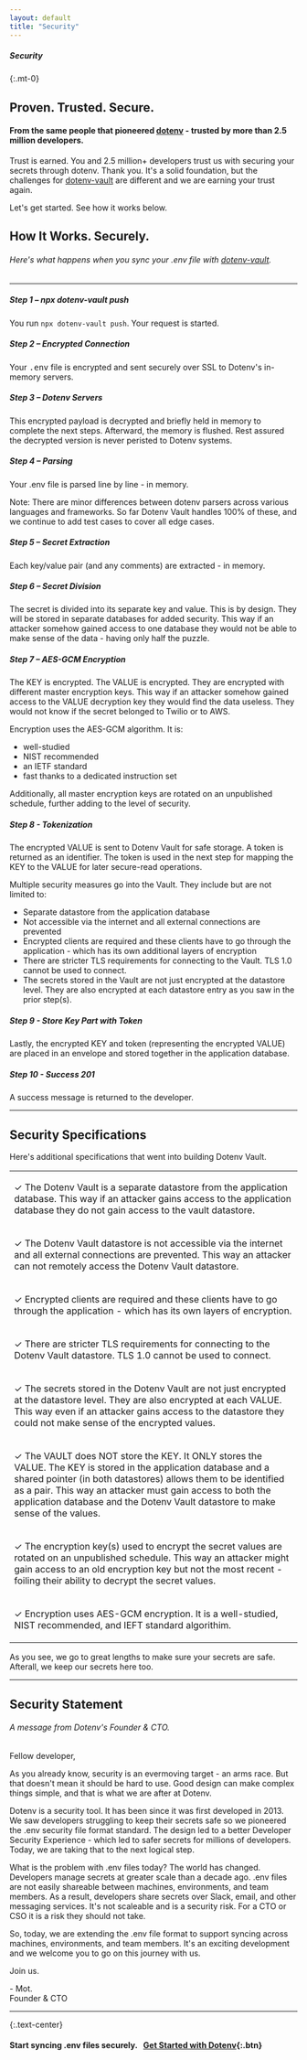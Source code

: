 ```yaml
---
layout: default
title: "Security"
---
```


<article class="security-hero" markdown="1" style="background-image: url(https://www.dotenv.org/assets/vault/bg-black2-75038b987fd2182de1fc5c2aeba7310f7ae5b8cc3a0d993e05b483b5fdb9fb5e.png) !important; background-size: fit; background-repeat: repeat; background-position: center !important;">

<h5 class="font-weight-normal mb-0">Security</h5>

{:.mt-0}
# Proven. Trusted. Secure.

#### From the same people that pioneered [dotenv](https://github.com/motdotla/dotenv) - trusted by more than 2.5 million developers.

Trust is earned. You and 2.5 million+ developers trust us with securing your secrets through dotenv. Thank you. It's a solid foundation, but the challenges for [dotenv-vault](https://github.com/dotenv-org/dotenv-vault) are different and we are earning your trust again.

Let's get started. See how it works below.

<!--[dotenv-vault](https://github.com/dotenv-org/dotenv-vault) extends this proven & trusted foundation. See how it works below.-->

</article>

<article markdown="1">

<h2 class="mb-0 text-center">How It Works. Securely.</h2>
<h6 class="mt-04 text-center font-weight-normal">Here's what happens when you sync your .env file with <a href="https://github.com/dotenv-org/dotenv-vault">dotenv-vault</a>.</h6>

---

##### Step 1 – npx dotenv-vault push

You run `npx dotenv-vault push`. Your request is started.

##### Step 2 – Encrypted Connection

Your <kbd>.env</kbd> file is encrypted and sent securely over SSL to Dotenv's in-memory servers.

##### Step 3 – Dotenv Servers

This encrypted payload is decrypted and briefly held in memory to complete the next steps. Afterward, the memory is flushed. Rest assured the decrypted version is never peristed to Dotenv systems.

##### Step 4 – Parsing

Your .env file is parsed line by line - in memory.

Note: There are minor differences between dotenv parsers across various languages and frameworks. So far Dotenv Vault handles 100% of these, and we continue to add test cases to cover all edge cases.

##### Step 5 – Secret Extraction

Each key/value pair (and any comments) are extracted - in memory.

##### Step 6 – Secret Division

The secret is divided into its separate key and value. This is by design. They will be stored in separate databases for added security. This way if an attacker somehow gained access to one database they would not be able to make sense of the data - having only half the puzzle.

##### Step 7 – AES-GCM Encryption

The KEY is encrypted. The VALUE is encrypted. They are encrypted with different master encryption keys. This way if an attacker somehow gained access to the VALUE decryption key they would find the data useless. They would not know if the secret belonged to Twilio or to AWS.

Encryption uses the AES-GCM algorithm. It is:

* well-studied
* NIST recommended
* an IETF standard
* fast thanks to a dedicated instruction set

Additionally, all master encryption keys are rotated on an unpublished schedule, further adding to the level of security.

##### Step 8 - Tokenization

The encrypted VALUE is sent to Dotenv Vault for safe storage. A token is returned as an identifier. The token is used in the next step for mapping the KEY to the VALUE for later secure-read operations.

Multiple security measures go into the Vault. They include but are not limited to:

* Separate datastore from the application database
* Not accessible via the internet and all external connections are prevented
* Encrypted clients are required and these clients have to go through the application - which has its own additional layers of encryption
* There are stricter TLS requirements for connecting to the Vault. TLS 1.0 cannot be used to connect.
* The secrets stored in the Vault are not just encrypted at the datastore level. They are also encrypted at each datastore entry as you saw in the prior step(s).

##### Step 9 - Store Key Part with Token

Lastly, the encrypted KEY and token (representing the encrypted VALUE) are placed in an envelope and stored together in the application database.

##### Step 10 - Success 201

A success message is returned to the developer.

---

## Security Specifications

Here's additional specifications that went into building Dotenv Vault.

<table class="pricing-table">
  <tr><td><p><span class="text-green">✓</span> The Dotenv Vault is a separate datastore from the application database. This way if an attacker gains access to the application database they do not gain access to the vault datastore.</p></td></tr>
  <tr><td><p><span class="text-green">✓</span> The Dotenv Vault datastore is not accessible via the internet and all external connections are prevented. This way an attacker can not remotely access the Dotenv Vault datastore.</p></td></tr>
  <tr><td><p><span class="text-green">✓</span> Encrypted clients are required and these clients have to go through the application - which has its own layers of encryption.</p></td></tr>
  <tr><td><p><span class="text-green">✓</span> There are stricter TLS requirements for connecting to the Dotenv Vault datastore. TLS 1.0 cannot be used to connect.</p></td></tr>
  <tr><td><p><span class="text-green">✓</span> The secrets stored in the Dotenv Vault are not just encrypted at the datastore level. They are also encrypted at each VALUE. This way even if an attacker gains access to the datastore they could not make sense of the encrypted values.</p></td></tr>
  <tr><td><p><span class="text-green">✓</span> The VAULT does NOT store the KEY. It ONLY stores the VALUE. The KEY is stored in the application database and a shared pointer (in both datastores) allows them to be identified as a pair. This way an attacker must gain access to both the application database and the Dotenv Vault datastore to make sense of the values.</p></td></tr>
  <tr><td><p><span class="text-green">✓</span> The encryption key(s) used to encrypt the secret values are rotated on an unpublished schedule. This way an attacker might gain access to an old encryption key but not the most recent - foiling their ability to decrypt the secret values.</p></td></tr>
  <tr><td><p><span class="text-green">✓</span> Encryption uses AES-GCM encryption. It is a well-studied, NIST recommended, and IEFT standard algorithim.</p></td></tr>
</table>

As you see, we go to great lengths to make sure your secrets are safe. Afterall, we keep our secrets here too.

---

<h2 class="mb-0 text-center">Security Statement</h2>
<h6 class="mt-04 text-center font-weight-normal">A message from Dotenv's Founder & CTO.</h6>

<div class="security-statement" markdown="1">

Fellow developer,

As you already know, security is an evermoving target - an arms race. But that doesn't mean it should be hard to use. Good design can make complex things simple, and that is what we are after at Dotenv.

Dotenv is a security tool. It has been since it was first developed in 2013. We saw developers struggling to keep their secrets safe so we pioneered the .env security file format standard. The design led to a better Developer Security Experience - which led to safer secrets for millions of developers. Today, we are taking that to the next logical step.

What is the problem with .env files today? The world has changed. Developers manage secrets at greater scale than a decade ago. .env files are not easily shareable between machines, environments, and team members. As a result, developers share secrets over Slack, email, and other messaging services. It's not scaleable and is a security risk. For a CTO or CSO it is a risk they should not take.

So, today, we are extending the .env file format to support syncing across machines, environments, and team members. It's an exciting development and we welcome you to go on this journey with us.

Join us.

<p>- Mot.<br/>Founder & CTO</p>

</div>

---

{:.text-center}
#### Start syncing .env files securely.&nbsp;&nbsp;&nbsp;[Get Started with Dotenv](/signup){:.btn}

</article>
